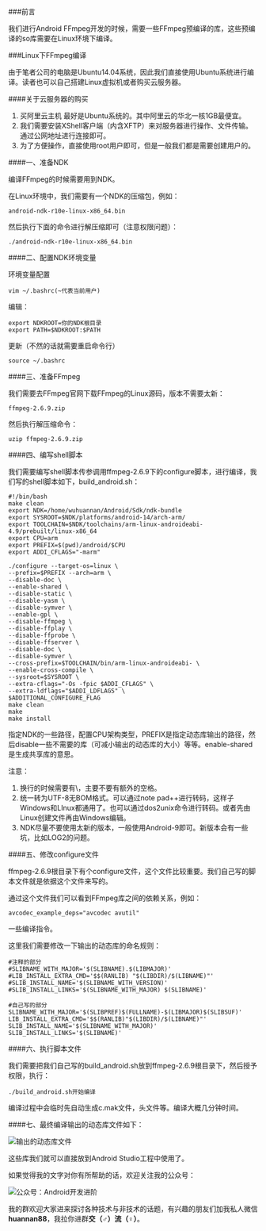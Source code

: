 ###前言

我们进行Android FFmpeg开发的时候，需要一些FFmpeg预编译的库，这些预编译的so库需要在Linux环境下编译。

###Linux下FFmpeg编译

由于笔者公司的电脑是Ubuntu14.04系统，因此我们直接使用Ubuntu系统进行编译。读者也可以自己搭建Linux虚拟机或者购买云服务器。

####关于云服务器的购买

1. 买阿里云主机  最好是Ubuntu系统的。其中阿里云的华北一核1GB最便宜。
2. 我们需要安装XShell客户端（内含XFTP）来对服务器进行操作、文件传输。通过公网地址进行连接即可。
3. 为了方便操作，直接使用root用户即可，但是一般我们都是需要创建用户的。

####一、准备NDK

编译FFmpeg的时候需要用到NDK。

在Linux环境中，我们需要有一个NDK的压缩包，例如：

	android-ndk-r10e-linux-x86_64.bin

然后执行下面的命令进行解压缩即可（注意权限问题）：

	./android-ndk-r10e-linux-x86_64.bin

####二、配置NDK环境变量

环境变量配置

	vim ~/.bashrc(~代表当前用户)

编辑：

	export NDKROOT=你的NDK根目录
	export PATH=$NDKROOT:$PATH

更新（不然的话就需要重启命令行） 

	source ~/.bashrc

####三、准备FFmpeg

我们需要去FFmpeg官网下载FFmpeg的Linux源码，版本不需要太新：

	ffmpeg-2.6.9.zip

然后执行解压缩命令：

	uzip ffmpeg-2.6.9.zip

####四、编写shell脚本

我们需要编写shell脚本传参调用ffmpeg-2.6.9下的configure脚本，进行编译，我们写的shell脚本如下，build_android.sh：

	#!/bin/bash
	make clean
	export NDK=/home/wuhuannan/Android/Sdk/ndk-bundle
	export SYSROOT=$NDK/platforms/android-14/arch-arm/
	export TOOLCHAIN=$NDK/toolchains/arm-linux-androideabi-4.9/prebuilt/linux-x86_64
	export CPU=arm
	export PREFIX=$(pwd)/android/$CPU
	export ADDI_CFLAGS="-marm"
	
	./configure --target-os=linux \
	--prefix=$PREFIX --arch=arm \
	--disable-doc \
	--enable-shared \
	--disable-static \
	--disable-yasm \
	--disable-symver \
	--enable-gpl \
	--disable-ffmpeg \
	--disable-ffplay \
	--disable-ffprobe \
	--disable-ffserver \
	--disable-doc \
	--disable-symver \
	--cross-prefix=$TOOLCHAIN/bin/arm-linux-androideabi- \
	--enable-cross-compile \
	--sysroot=$SYSROOT \
	--extra-cflags="-Os -fpic $ADDI_CFLAGS" \
	--extra-ldflags="$ADDI_LDFLAGS" \
	$ADDITIONAL_CONFIGURE_FLAG
	make clean
	make
	make install

指定NDK的一些路径，配置CPU架构类型，PREFIX是指定动态库输出的路径，然后disable一些不需要的库（可减小输出的动态库的大小）等等。enable-shared是生成共享库的意思。

注意：

1. 换行的时候需要有\，主要不要有额外的空格。
2. 统一转为UTF-8无BOM格式。可以通过note pad++进行转码，这样子Windows和LInux都通用了。也可以通过dos2unix命令进行转码。或者先由Linux创建文件再由Windows编辑。
3. NDK尽量不要使用太新的版本，一般使用Android-9即可。新版本会有一些坑，比如LOG2的问题。

####五、修改configure文件

ffmpeg-2.6.9根目录下有个configure文件，这个文件比较重要。我们自己写的脚本文件就是依据这个文件来写的。

通过这个文件我们可以看到FFmpeg库之间的依赖关系，例如：

	avcodec_example_deps="avcodec avutil"

一些编译指令。

这里我们需要修改一下输出的动态库的命名规则：

	#注释的部分
	#SLIBNAME_WITH_MAJOR='$(SLIBNAME).$(LIBMAJOR)'
	#LIB_INSTALL_EXTRA_CMD='$$(RANLIB) "$(LIBDIR)/$(LIBNAME)"'
	#SLIB_INSTALL_NAME='$(SLIBNAME_WITH_VERSION)'
	#SLIB_INSTALL_LINKS='$(SLIBNAME_WITH_MAJOR) $(SLIBNAME)'

	#自己写的部分
	SLIBNAME_WITH_MAJOR='$(SLIBPREF)$(FULLNAME)-$(LIBMAJOR)$(SLIBSUF)'
	LIB_INSTALL_EXTRA_CMD='$$(RANLIB)"$(LIBDIR)/$(LIBNAME)"'
	SLIB_INSTALL_NAME='$(SLIBNAME_WITH_MAJOR)'
	SLIB_INSTALL_LINKS='$(SLIBNAME)'


####六、执行脚本文件

我们需要把我们自己写的build_android.sh放到ffmpeg-2.6.9根目录下，然后授予权限，执行：

	./build_android.sh开始编译

编译过程中会临时先自动生成c.mak文件，头文件等。编译大概几分钟时间。


####七、最终编译输出的动态库文件如下：

![输出的动态库文件](http://upload-images.jianshu.io/upload_images/2570030-82aa88060692c73d.png?imageMogr2/auto-orient/strip%7CimageView2/2/w/1240)


这些库我们就可以直接放到Android Studio工程中使用了。

如果觉得我的文字对你有所帮助的话，欢迎关注我的公众号：

![公众号：Android开发进阶](http://upload-images.jianshu.io/upload_images/2570030-83ea355270eebc16?imageMogr2/auto-orient/strip%7CimageView2/2/w/1240)

我的群欢迎大家进来探讨各种技术与非技术的话题，有兴趣的朋友们加我私人微信**huannan88**，我拉你进群**交（♂）流（♀）**。
